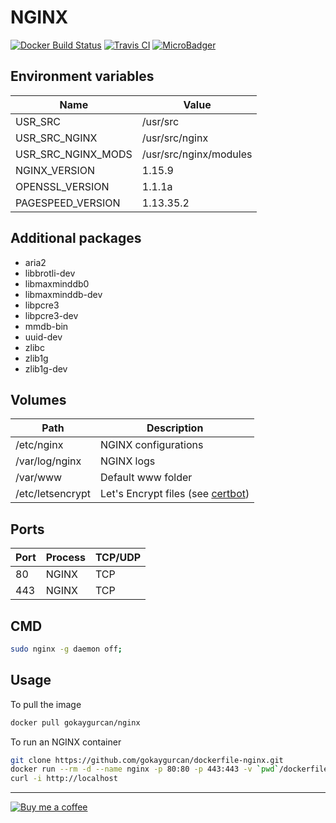 # NGINX

[![Docker Build Status](https://img.shields.io/docker/build/gokaygurcan/nginx.svg?style=for-the-badge&logo=docker&colorA=22b8eb)](https://hub.docker.com/r/gokaygurcan/nginx/) [![Travis CI](https://img.shields.io/travis/gokaygurcan/dockerfile-nginx.svg?style=for-the-badge&logo=travis&colorA=39a85b)](https://travis-ci.org/gokaygurcan/dockerfile-nginx) [![MicroBadger](https://img.shields.io/microbadger/image-size/gokaygurcan/nginx.svg?style=for-the-badge&colorA=337ab7&colorB=252528)](https://microbadger.com/images/gokaygurcan/nginx)

<h2>Environment variables</h2>

| Name               | Value                  |
| ------------------ | ---------------------- |
| USR_SRC            | /usr/src               |
| USR_SRC_NGINX      | /usr/src/nginx         |
| USR_SRC_NGINX_MODS | /usr/src/nginx/modules |
| NGINX_VERSION      | 1.15.9                 |
| OPENSSL_VERSION    | 1.1.1a                 |
| PAGESPEED_VERSION  | 1.13.35.2              |

<h2>Additional packages</h2>

- aria2
- libbrotli-dev
- libmaxminddb0
- libmaxminddb-dev
- libpcre3
- libpcre3-dev
- mmdb-bin
- uuid-dev
- zlibc
- zlib1g
- zlib1g-dev

<h2>Volumes</h2>

| Path             | Description                                                                            |
| ---------------- | -------------------------------------------------------------------------------------- |
| /etc/nginx       | NGINX configurations                                                                   |
| /var/log/nginx   | NGINX logs                                                                             |
| /var/www         | Default www folder                                                                     |
| /etc/letsencrypt | Let's Encrypt files (see [certbot](https://github.com/gokaygurcan/dockerfile-certbot)) |

<h2>Ports</h2>

| Port | Process | TCP/UDP |
| ---- | ------- | ------- |
| 80   | NGINX   | TCP     |
| 443  | NGINX   | TCP     |

<h2>CMD</h2>

```bash
sudo nginx -g daemon off;
```

<h2>Usage</h2>

To pull the image

```bash
docker pull gokaygurcan/nginx
```

To run an NGINX container

```bash
git clone https://github.com/gokaygurcan/dockerfile-nginx.git
docker run --rm -d --name nginx -p 80:80 -p 443:443 -v `pwd`/dockerfile-nginx/docker/etc/nginx:/etc/nginx gokaygurcan/nginx
curl -i http://localhost
```

---

[![Buy me a coffee](https://www.buymeacoffee.com/assets/img/guidelines/download-assets-sm-2.svg)](https://www.buymeacoffee.com/gokaygurcan)
